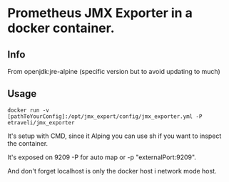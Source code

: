 # Prometheus JMX Exporter in a docker container.

## Info
From openjdk:jre-alpine (specific version but to avoid updating to much)

## Usage
`docker run -v [pathToYourConfig]:/opt/jmx_export/config/jmx_exporter.yml -P etraveli/jmx_exporter`

It's setup with CMD, since it Alping you can use sh if you want to inspect the container.

It's exposed on 9209 -P for auto map or -p "externalPort:9209".

And don't forget localhost is only the docker host i network mode host.
